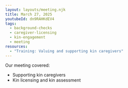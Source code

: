 ```yaml
---
layout: layouts/meeting.njk
title: March 27, 2025
youtubeId: dn9RAHKdEV4
tags:
  - background-checks
  - caregiver-licensing
  - kin-engagement
  - meeting
resources:
  - "Training: Valuing and supporting kin caregivers"
---
```

Our meeting covered:

* Supporting kin caregivers
* Kin licensing and kin assessment
